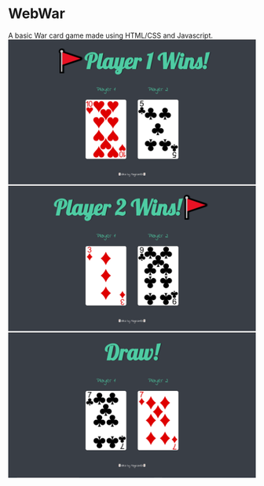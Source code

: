 # WebWar
A basic War card game made using HTML/CSS and Javascript.
![image](/images/War1.png "Sample 1")
![image](/images/War2.png "Sample 2")
![image](/images/War3.png "Sample 3")
